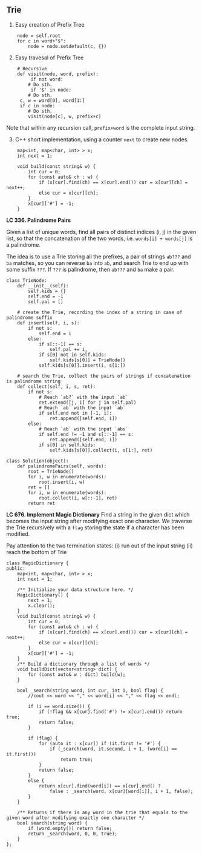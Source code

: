 ## Trie
1. Easy creation of Prefix Tree
```
    node = self.root
    for c in word+"$":
        node = node.setdefault(c, {})
```
2. Easy travesal of Prefix Tree
```
    # Recursive
    def visit(node, word, prefix):
         if not word:
	    # Do sth.
         if '$' in node:
	    # Do sth.
	 c, w = word[0], word[1:] 
	 if c in node:
	    # Do sth.
	    visit(node[c], w, prefix+c)
```
Note that within any recursion call, `prefix+word` is the complete input string.

3. C++ short implementation, using a counter `next` to create new nodes.
```
    map<int, map<char, int> > x;
    int next = 1;

    void build(const string& w) {
        int cur = 0;
        for (const auto& ch : w) {
            if (x[cur].find(ch) == x[cur].end()) cur = x[cur][ch] = next++;
            else cur = x[cur][ch];
        }
        x[cur]['#'] = -1;
    }
```

**LC 336. Palindrome Pairs**

Given a list of unique words, find all pairs of distinct indices (i, j) in the given list, so that the concatenation of the two words, i.e. `words[i] + words[j]` is a palindrome.

The idea is to use a Trie storing all the prefixes, a pair of strings `ab???` and `ba` matches, so you can reverse `ba` into `ab`, and search Trie to end up with some suffix `???`. If `???` is palindrome, then `ab???` and `ba` make a pair.

```
class TrieNode:
    def __init__(self):
        self.kids = {}
        self.end = -1
        self.pal = []
    
    # create the Trie, recording the index of a string in case of palindrome suffix
    def insert(self, i, s):
        if not s:
            self.end = i
        else:
            if s[::-1] == s:
                self.pal += i,
            if s[0] not in self.kids:
                self.kids[s[0]] = TrieNode()
            self.kids[s[0]].insert(i, s[1:])
    
    # search the Trie, collect the pairs of strings if concatenation is palindrome string
    def collect(self, i, s, ret):
        if not s:
            # Reach `ab?` with the input `ab`
            ret.extend([j, i] for j in self.pal)
            # Reach `ab` with the input `ab`
            if self.end not in [-1, i]:
                ret.append([self.end, i])
        else:
            # Reach `ab` with the input `abs`
            if self.end != -1 and s[::-1] == s:
                ret.append([self.end, i])
            if s[0] in self.kids:
                self.kids[s[0]].collect(i, s[1:], ret)
        
class Solution(object):
    def palindromePairs(self, words):
        root = TrieNode()
        for i, w in enumerate(words):
            root.insert(i, w)
        ret = []
        for i, w in enumerate(words):
            root.collect(i, w[::-1], ret)
        return ret
```

**LC 676. Implement Magic Dictionary**
Find a string in the given dict which becomes the input string after modifying exact one character.
We traverse the Trie recursively with a `flag` storing the state if a character has been modified.

Pay attention to the two termination states: (i) run out of the input string (ii) reach the bottom of Trie

```
class MagicDictionary {
public:
    map<int, map<char, int> > x;
    int next = 1;
    
    /** Initialize your data structure here. */
    MagicDictionary() {
        next = 1;
        x.clear();
    }
    void build(const string& w) {
        int cur = 0;
        for (const auto& ch : w) {
            if (x[cur].find(ch) == x[cur].end()) cur = x[cur][ch] = next++;
            else cur = x[cur][ch];
        }
        x[cur]['#'] = -1;
    }
    /** Build a dictionary through a list of words */
    void buildDict(vector<string> dict) {
        for (const auto& w : dict) build(w);
    }
    
    bool _search(string word, int cur, int i, bool flag) {
        //cout << word << "," << word[i] << "," << flag << endl;
        
        if (i == word.size()) {
            if (!flag && x[cur].find('#') != x[cur].end()) return true;
            return false;
        }
        
        if (flag) {
            for (auto it : x[cur]) if (it.first != '#') {
                if (_search(word, it.second, i + 1, (word[i] == it.first))) 
                    return true;
            }
            return false;
        }
        else {
            return x[cur].find(word[i]) == x[cur].end() ?
                false : _search(word, x[cur][word[i]], i + 1, false);
        }
    }
    
    /** Returns if there is any word in the trie that equals to the given word after modifying exactly one character */
    bool search(string word) {
        if (word.empty()) return false;
        return _search(word, 0, 0, true);
    }
};
```
